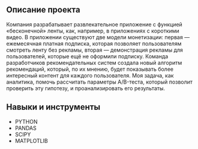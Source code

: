 ## Описание проекта

Компания разрабатывает развлекательное приложение с функцией «бесконечной» ленты, как, например, в приложениях с короткими видео. В приложении существуют две модели монетизации: первая — ежемесячная платная подписка, которая позволяет пользователям смотреть ленту без рекламы, вторая — демонстрация рекламы для пользователей, которые ещё не оформили подписку.
Команда разработчиков рекомендательных систем создала новый алгоритм рекомендаций, который, по их мнению, будет показывать более интересный контент для каждого пользователя. Моя задача, как аналитика, помочь рассчитать параметры A/B-теста, который позволит проверить эту гипотезу, и проанализировать его результаты.

## Навыки и инструменты
- PYTHON
- PANDAS
- SCIPY
- MATPLOTLIB
